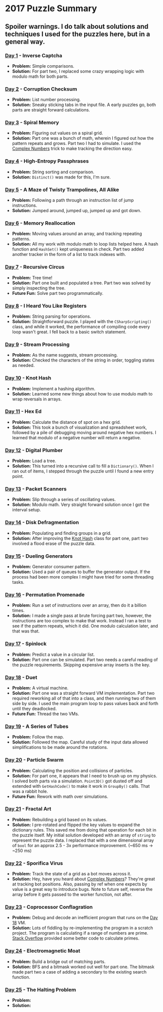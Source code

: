 # 2017 Puzzle Summary 
## Spoiler warnings. I do talk about solutions and techniques I used for the puzzles here, but in a general way.

### [Day 1](Day%2001) - Inverse Captcha
- **Problem:** Simple comparisons. 
- **Solution:** For part two, I replaced some crazy wrapping logic with modulo math for both parts.  

### [Day 2](Day%2002) - Corruption Checksum
- **Problem:** List number processing. 
- **Solution:** Sneaky sticking tabs in the input file. A early puzzles go, both parts are straight forward calculations.

### [Day 3](Day%2003) - Spiral Memory
- **Problem:** Figuring out values on a spiral grid. 
- **Solution:** Part one was a bunch of math, wherein I figured out how the pattern repeats and grows. Part two I had to simulate. I used the [Complex Numbers](../2016/Day%2001%20-%20Complex%20Numbers) trick to make tracking the direction easy.

### [Day 4](Day%2004) - High-Entropy Passphrases
- **Problem:** String sorting and comparison.
- **Solution:** `Distinct()` was made for this, I'm sure.

### [Day 5](Day%2005) - A Maze of Twisty Trampolines, All Alike
- **Problem:** Following a path through an instruction list of jump instructions. 
- **Solution:** Jumped around, jumped up, jumped up and got down.

### [Day 6](Day%2006) - Memory Reallocation
- **Problem:** Moving values around an array, and tracking repeating patterns. 
- **Solution:** All my work with modulo math to loop lists helped here. A hash function and `HashSet()` kept uniqueness in check. Part two added another tracker in the form of a list to track indexes with.

### [Day 7](Day%2007) - Recursive Circus
- **Problem:** Tree time!
- **Solution:** Part one built and populated a tree. Part two was solved by simply inspecting the tree.
- **Future Fun:** Solve part two programmatically. 

### [Day 8](Day%2008) - I Heard You Like Registers
- **Problem:** String parsing for operations.
- **Solution:** Straightforward puzzle. I played with the `CSharpScripting()` class, and while it worked, the performance of compiling code every loop wasn't great. I fell back to a basic switch statement. 

### [Day 9](Day%2009) - Stream Processing
- **Problem:** As the name suggests, stream processing. 
- **Solution:** Checked the characters of the string in order, toggling states as needed.

### [Day 10](Day%2010) - Knot Hash
- **Problem:** Implement a hashing algorithm. 
- **Solution:** Learned some new things about how to use modulo math to wrap reversals in arrays.

### [Day 11](Day%2011) - Hex Ed
- **Problem:** Calculate the distance of spot on a hex grid. 
- **Solution:** This took a bunch of visualization and spreadsheet work, followed by a pile of debugging moving around negative hex numbers. I learned that modulo of a negative number will return a negative.

### [Day 12](Day%2012) - Digital Plumber
- **Problem:** Load a tree. 
- **Solution:** This turned into a recursive call to fill a `Dictionary()`. When I ran out of items, I stepped through the puzzle until I found a new entry point.

### [Day 13](Day%2013) - Packet Scanners
- **Problem:** Slip through a series of oscillating values.
- **Solution:** Modulo math. Very straight forward solution once I got the interval setup.

### [Day 14](Day%2014) - Disk Defragmentation
- **Problem:** Populating and finding groups in a grid.
- **Solution:** After improving the [Knot Hash](Day%2010) class for part one, part two involved a flood erase of the puzzle data.

### [Day 15](Day%2015) - Dueling Generators
- **Problem:** Generator consumer pattern.
- **Solution:** Used a pair of queues to buffer the generator output. If the process had been more complex I might have tried for some threading tasks.

### [Day 16](Day%2016) - Permutation Promenade
- **Problem:** Run a set of instructions over an array, then do it a billion times. 
- **Solution:** I made a single pass at brute forcing part two, however, the instructions are too complex to make that work. Instead I ran a test to see if the pattern repeats, which it did. One modulo calculation later, and that was that.

### [Day 17](Day%2017) - Spinlock 
- **Problem:** Predict a value in a circular list.
- **Solution:** Part one can be simulated. Part two needs a careful reading of the puzzle requirements. Skipping expensive array inserts is the key. 

### [Day 18](Day%2018) - Duet 
- **Problem:** A virtual machine.
- **Solution:** Part one was a straight forward VM implementation. Part two required reworking all of that into a class, and then running two of them side by side. I used the main program loop to pass values back and forth until they deadlocked. 
- **Future Fun:** Thread the two VMs.

### [Day 19](Day%2019) - A Series of Tubes
- **Problem:** Follow the map. 
- **Solution:** Followed the map. Careful study of the input data allowed simplifications to be made around the rotations. 

### [Day 20](Day%2020) - Particle Swarm
- **Problem:** Calculating the position and collisions of particles. 
- **Solution:** For part one, it appears that I need to brush up on my physics. I solved both parts via a simulation. `Point3D()` got dusted off and extended with `GetHashCode()` to make it work in `GroupBy()` calls. That was a rabbit hole.
- **Future Fun:** Rework with math over simulations.

### [Day 21](Day%2021) - Fractal Art
- **Problem:** Rebuilding a grid based on its values.
- **Solution:** I pre-rotated and flipped the key values to expand the dictionary rules. This saved me from doing that operation for each bit in the puzzle itself. My initial solution developed with an array of `string` to represent the puzzle data. I replaced that with a one dimensional array of `bool` for an approx 2.5 - 3x performance improvement. (~650 ms -> ~250 ms)

### [Day 22](Day%2022) - Sporifica Virus 
- **Problem:** Track the state of a grid as a bot moves across it.
- **Solution:** Hey, have you heard about [Complex Numbers](../2016/Day%2001%20-%20Complex%20Numbers)? They're great at tracking bot positions. Also, passing by ref when one expects by value is a great way to introduce bugs. Note to future self, reverse the array before it gets passed to the worker function, not after. 

### [Day 23](Day%2023) - Coprocessor Conflagration
- **Problem:** Debug and decode an inefficient program that runs on the [Day 18](Day%2018) VM. 
- **Solution:** Lots of fiddling by re-implementing the program in a scratch project. The program is calculating if a range of numbers are prime. [Stack Overflow](https://stackoverflow.com/questions/15743192/check-if-number-is-prime-number) provided some better code to calculate primes.

### [Day 24](Day%2024) - Electromagnetic Moat
- **Problem:** Build a bridge out of matching parts.
- **Solution:** BFS and a bitmask worked out well for part one. The bitmask made part two a case of adding a secondary to the existing search function.

### [Day 25](Day%2025) - The Halting Problem
- **Problem:** 
- **Solution:** 
